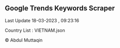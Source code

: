 

## Google Trends Keywords Scraper 
 
Last Update 18-03-2023 , 09:23:16

Country List :
VIETNAM.json



© Abdul Muttaqin 

